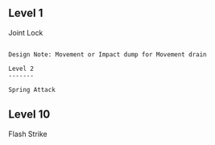 Level 1
-------

Joint Lock
~~~~~~~~~~

Design Note: Movement or Impact dump for Movement drain

Level 2
-------

Spring Attack
~~~~~~~~~~~~~

Level 10
--------

Flash Strike
~~~~~~~~~~~~